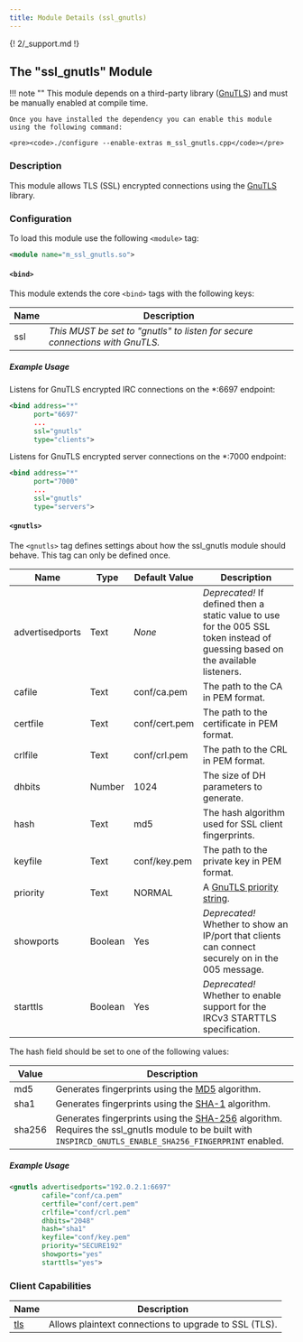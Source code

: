```yaml
---
title: Module Details (ssl_gnutls)
---
```


{! 2/_support.md !}

## The "ssl_gnutls" Module

!!! note ""
    This module depends on a third-party library ([GnuTLS](https://gnutls.org)) and must be manually enabled at compile time.

    Once you have installed the dependency you can enable this module using the following command:

    <pre><code>./configure --enable-extras m_ssl_gnutls.cpp</code></pre>

### Description

This module allows TLS (SSL) encrypted connections using the [GnuTLS](https://gnutls.org) library.

### Configuration

To load this module use the following `<module>` tag:

```xml
<module name="m_ssl_gnutls.so">
```

#### `<bind>`

This module extends the core `<bind>` tags with the following keys:

Name | Description
---- | -----------
ssl  | *This MUST be set to "gnutls" to listen for secure connections with GnuTLS.*

##### Example Usage

Listens for GnuTLS encrypted IRC connections on the *:6697 endpoint:

```xml
<bind address="*"
      port="6697"
      ...
      ssl="gnutls"
      type="clients">
```

Listens for GnuTLS encrypted server connections on the *:7000 endpoint:

```xml
<bind address="*"
      port="7000"
      ...
      ssl="gnutls"
      type="servers">
```

#### `<gnutls>`

The `<gnutls>` tag defines settings about how the ssl_gnutls module should behave. This tag can only be defined once.

Name            | Type    | Default Value | Description
--------------- | ------- | ------------- | -----------
advertisedports | Text    | *None*        | *Deprecated!* If defined then a static value to use for the 005 SSL token instead of guessing based on the available listeners.
cafile          | Text    | conf/ca.pem   | The path to the CA in PEM format.
certfile        | Text    | conf/cert.pem | The path to the certificate in PEM format.
crlfile         | Text    | conf/crl.pem  | The path to the CRL in PEM format.
dhbits          | Number  | 1024          | The size of DH parameters to generate.
hash            | Text    | md5           | The hash algorithm used for SSL client fingerprints.
keyfile         | Text    | conf/key.pem  | The path to the private key in PEM format.
priority        | Text    | NORMAL        | A [GnuTLS priority string](https://gnutls.org/manual/html_node/Priority-Strings.html).
showports       | Boolean | Yes           | *Deprecated!* Whether to show an IP/port that clients can connect securely on in the 005 message.
starttls        | Boolean | Yes           | *Deprecated!* Whether to enable support for the IRCv3 STARTTLS specification.

The hash field should be set to one of the following values:

Value  | Description
------ | -----------
md5    | Generates fingerprints using the [MD5](https://en.wikipedia.org/wiki/MD5) algorithm.
sha1   | Generates fingerprints using the [SHA-1](https://en.wikipedia.org/wiki/SHA-1) algorithm.
sha256 | Generates fingerprints using the [SHA-256](https://en.wikipedia.org/wiki/SHA-2) algorithm. Requires the ssl_gnutls module to be built with `INSPIRCD_GNUTLS_ENABLE_SHA256_FINGERPRINT` enabled.

##### Example Usage

```xml
<gnutls advertisedports="192.0.2.1:6697"
        cafile="conf/ca.pem"
        certfile="conf/cert.pem"
        crlfile="conf/crl.pem"
        dhbits="2048"
        hash="sha1"
        keyfile="conf/key.pem"
        priority="SECURE192"
        showports="yes"
        starttls="yes">
```

### Client Capabilities

Name                                                   | Description
------------------------------------------------------ | -----------
[tls](https://ircv3.net/specs/extensions/tls-3.1.html) | Allows plaintext connections to upgrade to SSL (TLS).
